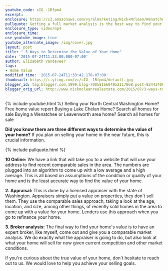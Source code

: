 ```yaml
---
youtube_code: sIG_-1Bfpm4
excerpt:
enclosure: https://s3.amazonaws.com/vyralmarketing/Nick+Mclean/Wenatchee+Leavenworth+Chelan+Real+Estate+Agent-+3+ways+to+determine+the+value+of+your+home.mp4
pullquote: Getting a full market analysis is the best way to find your home's true value!
enclosure_type: video/mp4
enclosure_time:
use_youtube_image: true
youtube_alternate_image: /img/cover.jpg
layout: post
title: " 3 Ways to Determine the Value of Your Home"
date: '2015-07-24T11:33:00.000-07:00'
author: Elizabeth Vandeveer
tags:
- Home Value
modified_time: '2015-07-24T11:33:42.178-07:00'
thumbnail: https://i.ytimg.com/vi/sIG_-1Bfpm4/default.jpg
blogger_id: tag:blogger.com,1999:blog-7005816604952117868.post-8244340675499511270
blogger_orig_url: http://www.nickmcleanrealestate.com/2015/07/3-ways-to-determine-value-of-your-home.html
---
```

{% include youtube.html %}
Selling your North Central Washington Home? Free home value report
Buying a Lake Chelan Home? Search all homes for sale
Buying a Wenatchee or Leavenworth area home? Search all homes for sale

**Did you know there are three different ways to determine the value of your home?** If you plan on selling your home in the near future, this is crucial information.

{% include pullquote.html %}

**10 Online:** We have a link that will take you to a website that will use your address to find recent comparable sales in the area. The numbers are plugged into an algorithm to come up with a low average and a high average. This is all based on assumptions of the condition or quality of your home and is the least accurate way to find the value of your home.

**2. Appraisal:** This is done by a licensed appraiser with the state of Washington. Appraisers simply put a value on properties, they don't sell them. They use the comparable sales approach, taking a look at the age, location, and size, among other things, of recently sold homes in the area to come up with a value for your home. Lenders use this approach when you go to refinance your home.

**3. Broker analysis:** The final way to find your home's value is to have an expert broker, like myself, come out and give you a comparable market analysis. We do exactly what the appraiser is going to do, but also look at what your home will sell for now given current competition and other market conditions.


If you're curious about the true value of your home, don't hesitate to reach out to us. We would love to help you achieve your selling goals.
